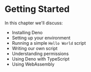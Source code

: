 # Getting Started

In this chapter we'll discuss:

- Installing Deno
- Setting up your environment
- Running a simple `Hello World` script
- Writing our own script
- Understanding permissions
- Using Deno with TypeScript
- Using WebAssembly

